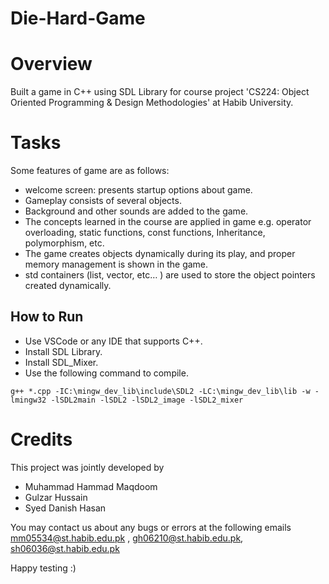 # Die-Hard-Game

# Overview
Built a game in C++ using SDL Library for course project 'CS224: Object Oriented Programming & Design Methodologies' at Habib University.

# Tasks
Some features of game are as follows:
-  welcome screen: presents startup options about game.
- Gameplay consists of several objects.
- Background and other sounds are added to the game.
- The concepts learned in the course are applied in game e.g. operator overloading, static functions, const functions, Inheritance, polymorphism, etc.
- The game creates objects dynamically during its play, and proper memory management is shown in the game.
- std containers (list, vector, etc… ) are used to store the object pointers created dynamically.


## How to Run
- Use VSCode or any IDE that supports C++.
- Install SDL Library.
- Install SDL_Mixer.
- Use the following command to compile.
```
g++ *.cpp -IC:\mingw_dev_lib\include\SDL2 -LC:\mingw_dev_lib\lib -w -lmingw32 -lSDL2main -lSDL2 -lSDL2_image -lSDL2_mixer
```

# Credits
This project was jointly developed by 
- Muhammad Hammad Maqdoom
- Gulzar Hussain
- Syed Danish Hasan

You may contact us about any bugs or errors at the following emails mm05534@st.habib.edu.pk , gh06210@st.habib.edu.pk, sh06036@st.habib.edu.pk

Happy testing :)

